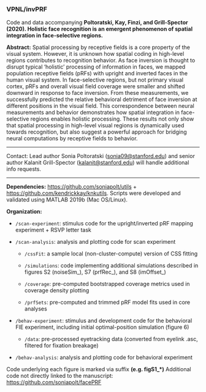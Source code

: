 ### VPNL/invPRF
Code and data accompanying **Poltoratski, Kay, Finzi, and Grill-Spector (2020). Holistic face recognition is an emergent phenomenon of spatial integration in face-selective regions.**

**Abstract:** Spatial processing by receptive fields is a core property of the visual system. However, it is unknown how spatial coding in high-level regions contributes to recognition behavior. As face inversion is thought to disrupt typical ‘holistic’ processing of information in faces, we mapped population receptive fields (pRFs) with upright and inverted faces in the human visual system. In face-selective regions, but not primary visual cortex, pRFs and overall visual field coverage were smaller and shifted downward in response to face inversion. From these measurements, we successfully predicted the relative behavioral detriment of face inversion at different positions in the visual field. This correspondence between neural measurements and behavior demonstrates how spatial integration in face-selective regions enables holistic processing. These results not only show that spatial processing in high-level visual regions is dynamically used towards recognition, but also suggest a powerful approach for bridging neural computations by receptive fields to behavior. 

_________________________

Contact: Lead author Sonia Poltoratski (sonia09@stanford.edu) and senior author Kalanit Grill-Spector (kalanit@stanford.edu) will handle additional info requests.
_________________________

**Dependencies:** https://github.com/soniapolt/utils + https://github.com/kendrickkay/knkutils. Scripts were developed and validated using MATLAB 2019b (Mac OS/Linux). 

**Organization:** 

- `/scan-experiment`: stimulus code for the upright/inverted pRF mapping experiment + RSVP letter task 

- `/scan-analysis`: analysis and plotting code for scan experiment  

    - `/cssFit`: a sample local (non-cluster-compute) version of CSS fitting  

    - `/simulations`: code implementing additional simulations described in figures S2 (noiseSim_), S7 (prfRec_), and S8 (imOffset_)  

    - `/coverage`: pre-computed bootstrapped coverage metrics used in coverage density plotting  

    - `/prfSets`: pre-computed and trimmed pRF model fits used in core analyses  

- `/behav-experiment`: stimulus and development code for the behavioral FIE experiment, including initial optimal-position simulation (figure 6)     

    - `/data`:	pre-processed eyetracking data (converted from eyelink .asc, filtered for fixation breakage)  

- `/behav-analysis`: analysis and plotting code for behavioral experiment  

Code underlying each figure is marked via suffix **(e.g. figS1_*)**
Additional code not directly linked to the manuscript: https://github.com/soniapolt/facePRF
